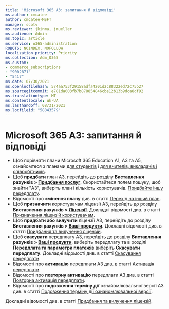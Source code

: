 ```yaml
---
title: 'Microsoft 365 A3: запитання й відповіді'
ms.author: cmcatee
author: cmcatee-MSFT
manager: scotv
ms.reviewer: jkinma, jmueller
ms.audience: Admin
ms.topic: article
ms.service: o365-administration
ROBOTS: NOINDEX, NOFOLLOW
localization_priority: Priority
ms.collection: Adm_O365
ms.custom:
- commerce_subscriptions
- "9002871"
- "5417"
ms.date: 07/30/2021
ms.openlocfilehash: 574aa753f29158adfa4201d2c88322ed72c75b27
ms.sourcegitcommit: e781da003fb7b878854846cbe12b13b9dca8df92
ms.translationtype: MT
ms.contentlocale: uk-UA
ms.lasthandoff: 08/31/2021
ms.locfileid: "58843579"
---
```

# <a name="microsoft-365-a3-faq"></a>Microsoft 365 A3: запитання й відповіді

- Щоб порівняти плани Microsoft 365 Education A1, A3 та A5, ознайомтеся з планами [для студентів](https://www.microsoft.com/microsoft-365/academic/compare-office-365-education-plans?activetab=tab:primaryr1) і [для вчителів, викладачів і співробітників](https://www.microsoft.com/microsoft-365/academic/compare-office-365-education-plans?activetab=tab:primaryr2).
- Щоб **придбати** план A3, перейдіть до розділу **Виставлення рахунків > [Придбання послуг](https://go.microsoft.com/fwlink/p/?linkid=868433)**. Скористайтеся полем пошуку, щоб знайти "A3", виберіть план і кількість користувачів. [Придбайте іншу передплату](https://docs.microsoft.com/microsoft-365/commerce/try-or-buy-microsoft-365#buy-a-different-subscription).
- Відомості про **змінення плану** див. в статті [Перехід на інший план](https://docs.microsoft.com/microsoft-365/commerce/subscriptions/upgrade-to-different-plan).
- Щоб **призначити** користувачам ліцензії A3, перейдіть до розділу **Виставлення рахунків > [Ліцензії](https://go.microsoft.com/fwlink/p/?linkid=842264)**. Докладні відомості див. в статті [Призначення ліцензій користувачам](https://docs.microsoft.com/microsoft-365/admin/manage/assign-licenses-to-users).
- Щоб **придбати або вилучити** ліцензії A3, перейдіть до розділу **Виставлення рахунків > [Ваші продукти](https://go.microsoft.com/fwlink/p/?linkid=842054)**. Докладні відомості див. в статті [Придбання та вилучення ліцензій](https://docs.microsoft.com/microsoft-365/commerce/licenses/buy-licenses).
- Щоб **скасувати** передплату A3, перейдіть до розділу **Виставлення рахунків > [Ваші продукти](https://go.microsoft.com/fwlink/p/?linkid=842054)**, виберіть передплату та в розділі **Передплата та параметри платежів** виберіть **Скасувати передплату**. Докладні відомості див. в статті [Скасування передплати](https://docs.microsoft.com/microsoft-365/commerce/subscriptions/cancel-your-subscription).
- Відомості про **активацію** передплати A3 див. в статті [Активація передплати](https://docs.microsoft.com/alchemyinsights/activate-your-office-365-subscription).
- Відомості про **повторну активацію** передплати A3 див. в статті [Повторна активація передплати](https://docs.microsoft.com/alchemyinsights/reactivate-your-subscription).
- Відомості про **подовження терміну дії** ознайомлювальної версії A3 див. в статті [Подовження терміну дії ознайомлювальної версії](https://docs.microsoft.com/microsoft-365/commerce/extend-your-trial).

Докладні відомості див. в статті [Придбання та вилучення ліцензій](https://docs.microsoft.com/microsoft-365/commerce/licenses/buy-licenses).